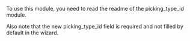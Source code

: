 To use this module, you need to read the readme of the picking_type_id module.

Also note that the new picking_type_id field is required and not filled by default in the wizard.
